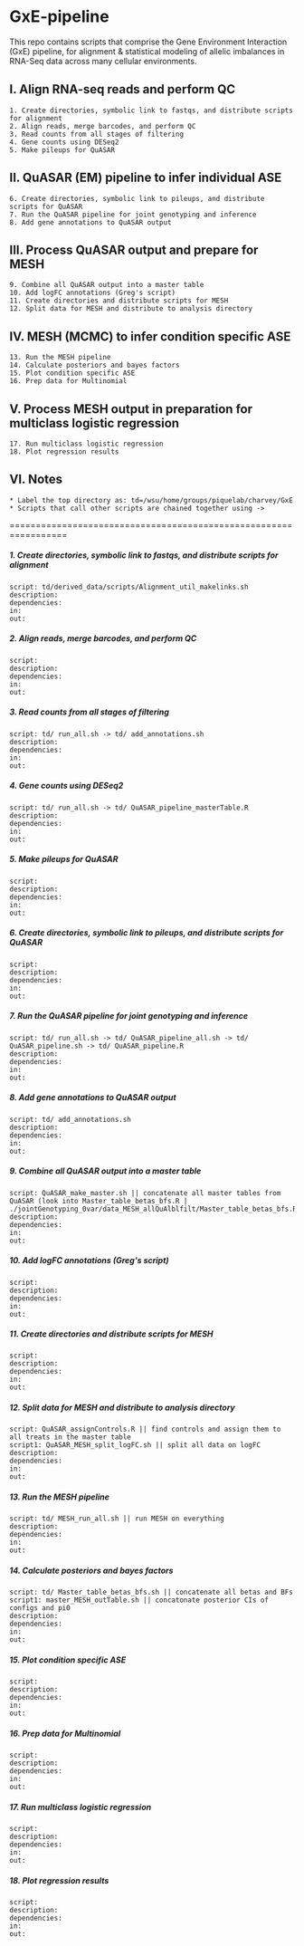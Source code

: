 # GxE-pipeline

This repo contains scripts that comprise the Gene Environment Interaction (GxE) pipeline, for alignment & statistical modeling of allelic imbalances in RNA-Seq data across many cellular environments.

## I. Align RNA-seq reads and perform QC
    1. Create directories, symbolic link to fastqs, and distribute scripts for alignment
    2. Align reads, merge barcodes, and perform QC
    3. Read counts from all stages of filtering
    4. Gene counts using DESeq2
    5. Make pileups for QuASAR
## II. QuASAR (EM) pipeline to infer individual ASE
    6. Create directories, symbolic link to pileups, and distribute scripts for QuASAR
    7. Run the QuASAR pipeline for joint genotyping and inference   
    8. Add gene annotations to QuASAR output
## III. Process QuASAR output and prepare for MESH 
    9. Combine all QuASAR output into a master table
    10. Add logFC annotations (Greg's script)
    11. Create directories and distribute scripts for MESH	
    12. Split data for MESH and distribute to analysis directory
## IV. MESH (MCMC) to infer condition specific ASE
    13. Run the MESH pipeline
    14. Calculate posteriors and bayes factors
    15. Plot condition specific ASE
    16. Prep data for Multinomial
## V. Process MESH output in preparation for multiclass logistic regression
    17. Run multiclass logistic regression
    18. Plot regression results
## VI. Notes
    * Label the top directory as: td=/wsu/home/groups/piquelab/charvey/GxE
    * Scripts that call other scripts are chained together using ->
=================================================================
##### 1. Create directories, symbolic link to fastqs, and distribute scripts for alignment
    script: td/derived_data/scripts/Alignment_util_makelinks.sh 
    description: 
    dependencies:
    in:
    out:

##### 2. Align reads, merge barcodes, and perform QC 
    script: 
    description: 
    dependencies:
    in:
    out:

##### 3. Read counts from all stages of filtering
    script: td/ run_all.sh -> td/ add_annotations.sh 
    description: 
    dependencies:
    in:
    out:

##### 4. Gene counts using DESeq2
    script: td/ run_all.sh -> td/ QuASAR_pipeline_masterTable.R
    description: 
    dependencies:
    in:
    out:

##### 5. Make pileups for QuASAR
    script: 
    description: 
    dependencies:
    in:
    out:

##### 6. Create directories, symbolic link to pileups, and distribute scripts for QuASAR
    script: 
    description: 
    dependencies:
    in:
    out:

##### 7. Run the QuASAR pipeline for joint genotyping and inference
    script: td/ run_all.sh -> td/ QuASAR_pipeline_all.sh -> td/ QuASAR_pipeline.sh -> td/ QuASAR_pipeline.R
    description: 
    dependencies:
    in:
    out:

##### 8. Add gene annotations to QuASAR output
    script: td/ add_annotations.sh 
    description: 
    dependencies:
    in:
    out:

##### 9. Combine all QuASAR output into a master table
    script: QuASAR_make_master.sh || concatenate all master tables from QuASAR (look into Master_table_betas_bfs.R | ./jointGenotyping_0var/data_MESH_allQuAlblfilt/Master_table_betas_bfs.R) 
    description: 
    dependencies:
    in:
    out:

##### 10. Add logFC annotations (Greg's script)
    script: 
    description: 
    dependencies:
    in:
    out:


##### 11. Create directories and distribute scripts for MESH
    script: 
    description: 
    dependencies:
    in:
    out:

##### 12. Split data for MESH and distribute to analysis directory
    script: QuASAR_assignControls.R || find controls and assign them to all treats in the master table
    script1: QuASAR_MESH_split_logFC.sh || split all data on logFC 
    description: 
    dependencies:
    in:
    out:

##### 13. Run the MESH pipeline
    script: td/ MESH_run_all.sh || run MESH on everything
    description: 
    dependencies:
    in:
    out:

##### 14. Calculate posteriors and bayes factors
    script: td/ Master_table_betas_bfs.sh || concatenate all betas and BFs 
    script1: master_MESH_outTable.sh || concatonate posterior CIs of configs and pi0
    description: 
    dependencies:
    in:
    out:

##### 15. Plot condition specific ASE
    script: 
    description: 
    dependencies:
    in:
    out:

##### 16. Prep data for Multinomial
    script: 
    description: 
    dependencies:
    in:
    out:

##### 17. Run multiclass logistic regression
    script: 
    description: 
    dependencies:
    in:
    out:

##### 18. Plot regression results 
    script: 
    description: 
    dependencies:
    in:
    out:


